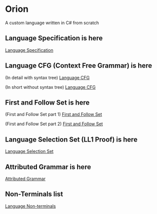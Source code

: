 # Orion
A custom language written in C# from scratch

## Language Specification is here
[Language Specification](https://drive.google.com/file/d/1YzN3kZz2qtRAHHW8P-nHJWL88qD7HsNP/view?usp=sharing)

## Language CFG (Context Free Grammar) is here
(In detail with syntax tree)
[Language CFG](https://drive.google.com/file/d/1CxDtqwL-5TvagP4ajYrmb0zpE9Lwi147/view?usp=sharing)

(In short without syntax tree)
[Language CFG](https://drive.google.com/file/d/1xUwi_fqhSJxpzEhv8SePwwv95FN1aufP/view?usp=sharing)

## First and Follow Set is here
(First and Follow Set part 1)
[First and Follow Set](https://drive.google.com/file/d/1siFvER-GZtTW1bXE8oakjmhQuVbopo3s/view?usp=sharing)

(First and Follow Set part 2)
[First and Follow Set](https://drive.google.com/file/d/19KfJ_yg-XvNRjvi0j4ivqfdsQ_ZVVvQ9/view?usp=sharing)

## Language Selection Set (LL1 Proof) is here
[Language Selection Set](https://drive.google.com/file/d/1zCLqFXkKjtoHQaQ60a6oBxuHNhAHBM2_/view?usp=sharing)

## Attributed Grammar is here
[Attributed Grammar](https://drive.google.com/file/d/1cyn-sEDBpOIir9B_FQYSdt7Rzpt842Be/view?usp=sharing)

## Non-Terminals list
[Language Non-terminals](https://drive.google.com/file/d/1mCb1DkikR-964zlRNLgcaWmDinUY2Tue/view?usp=sharing)
